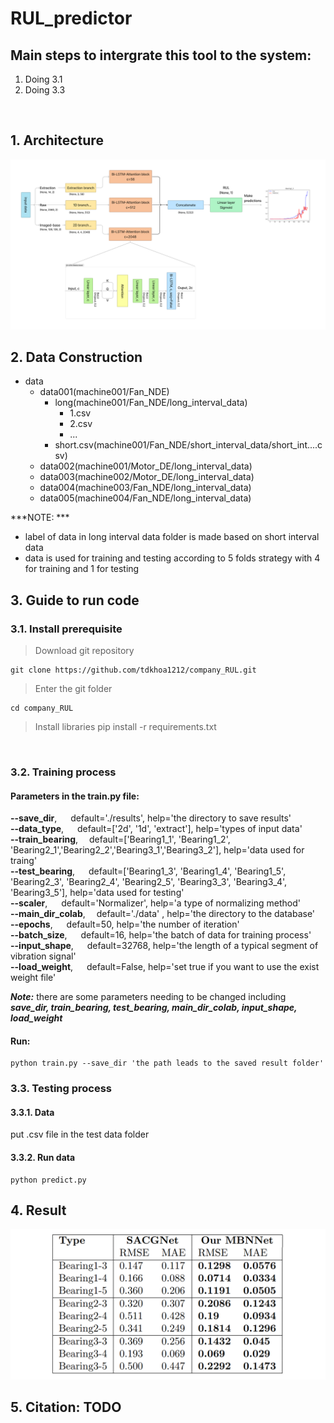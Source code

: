 # RUL_predictor
## Main steps to intergrate this tool to the system:
1. Doing 3.1
2. Doing 3.3

</br>

## 1. Architecture
![plot](./images/architecture.png)
## 2. Data Construction
- data
    - data001(machine001/Fan_NDE)
        - long(machine001/Fan_NDE/long_interval_data)
            - 1.csv
            - 2.csv
            - ...
        - short.csv(machine001/Fan_NDE/short_interval_data/short_int....csv)
    - data002(machine001/Motor_DE/long_interval_data)
    - data003(machine002/Motor_DE/long_interval_data)
    - data004(machine003/Fan_NDE/long_interval_data)
    - data005(machine004/Fan_NDE/long_interval_data)</br>

***NOTE: *** 
- label of data in long interval data folder is made based on short interval data
- data is used for training and testing according to 5 folds strategy with 4 for training and 1 for testing
## 3. Guide to run code
### 3.1. Install prerequisite
> Download git repository

    git clone https://github.com/tdkhoa1212/company_RUL.git

>Enter the git folder

    cd company_RUL

>Install libraries
    pip install -r requirements.txt

</br>

### 3.2. Training process
#### Parameters in the train.py file: 
**--save_dir**,     &emsp;  default='./results', help='the directory to save results'<br/>
**--data_type**,    &emsp;  default=['2d', '1d', 'extract'], help='types of input data'<br/>
**--train_bearing**,&emsp;  default=['Bearing1_1', 'Bearing1_2', 'Bearing2_1','Bearing2_2','Bearing3_1','Bearing3_2'], help='data used for traing'<br/>
**--test_bearing**, &emsp;  default=['Bearing1_3', 'Bearing1_4', 'Bearing1_5', 'Bearing2_3', 'Bearing2_4', 'Bearing2_5', 'Bearing3_3', 'Bearing3_4', 'Bearing3_5'], help='data used for testing'<br/>
**--scaler**,       &emsp;  default='Normalizer', help='a type of normalizing method'<br/>
**--main_dir_colab**,&emsp; default='./data' , help='the directory to the database'<br/>
**--epochs**,       &emsp;  default=50, help='the number of iteration'<br/>
**--batch_size**,   &emsp;  default=16, help='the batch of data for training process'<br/>
**--input_shape**,  &emsp;  default=32768, help='the length of a typical segment of vibration signal'<br/>
**--load_weight**,  &emsp;  default=False, help='set true if you want to use the exist weight file'<br/>

***__Note__:*** there are some parameters needing to be changed including ***save_dir, train_bearing, test_bearing, main_dir_colab, input_shape, load_weight***
#### Run:
    python train.py --save_dir 'the path leads to the saved result folder' 
### 3.3. Testing process
#### 3.3.1. Data
put .csv file in the test data folder
#### 3.3.2. Run data
    python predict.py
    
## 4. Result
![plot](./images/result.png)
## 5. Citation: TODO
